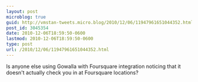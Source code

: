 ```yaml
---
layout: post
microblog: true
guid: http://vmstan-tweets.micro.blog/2010/12/06/11947961651044352.html
post_id: 3045354
date: 2010-12-06T18:59:50-0600
lastmod: 2010-12-06T18:59:50-0600
type: post
url: /2010/12/06/11947961651044352.html
---
```

Is anyone else using Gowalla with Foursquare integration noticing that it doesn't actually check you in at Foursquare locations?
